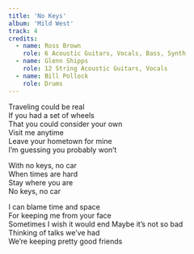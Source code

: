 ```yaml
---
title: 'No Keys'
album: 'Mild West'
track: 4
credits:
  - name: Ross Brown
    role: 6 Acoustic Guitars, Vocals, Bass, Synth
  - name: Glenn Shipps
    role: 12 String Acoustic Guitars, Vocals
  - name: Bill Pollock
    role: Drums
---
```


Traveling could be real  
If you had a set of wheels  
That you could consider your own  
Visit me anytime  
Leave your hometown for mine  
I’m guessing you probably won’t

With no keys, no car  
When times are hard  
Stay where you are  
No keys, no car

I can blame time and space  
For keeping me from your face  
Sometimes I wish it would end Maybe it’s not so bad  
Thinking of talks we’ve had  
We’re keeping pretty good friends
